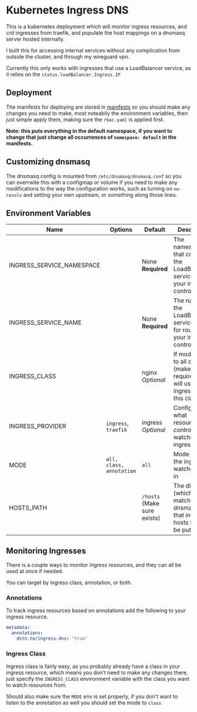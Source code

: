 # Kubernetes Ingress DNS

This is a kubernetes deployment which will monitor ingress resources, and crd ingresses from traefik, and populate the host mappings on a dnsmasq server hosted internally.

I built this for accessing internal services without any complication from outside the cluster, and through my wireguard vpn.

Currently this only works with ingresses that use a LoadBalancer service, as it relies on the `status.loadBalancer.Ingress.IP`

## Deployment

The manifests for deploying are stored in [manifests](manifests) so you should make any changes you need to make, most noteablly the environment variables, then just simple apply them, making sure the `rbac.yaml` is applied first.

**Note: this puts everything in the default namespace, if you want to change that just change all occurrences of `namespace: default` in the manifests.**

## Customizing dnsmasq

The dnsmasq config is mounted from `/etc/dnsmasq/dnsmasq.conf` so you can overrwite this with a configmap or volume if you need to make any modifications to the way the configuration works, such as turning on `no-resolv` and setting your own upstream, or something along those lines.

## Environment Variables

| Name                      | Options                  | Default                        | Description                                                                                |
| ------------------------- | ------------------------ | ------------------------------ | ------------------------------------------------------------------------------------------ |
| INGRESS_SERVICE_NAMESPACE |                          | None **Required**              | The namespace that contains the LoadBalancer service for your ingress controller           |
| INGRESS_SERVICE_NAME      |                          | None **Required**              | The name of the LoadBalancer service used for routing of your ingress controller           |
| INGRESS_CLASS             |                          | nginx _Optional_               | If mode is set to all or class (makes it required), it will use ingresses from this class  |
| INGRESS_PROVIDER          | `ingress`, `traefik`     | ingress _Optional_             | Configures what resources the controller watches for ingress hosts                         |
| MODE                      | `all, class, annotation` | `all`                          | Mode in which the ingress watcher runs in                                                  |
| HOSTS_PATH                |                          | `/hosts` (Make sure exists)    | The directory (which must match from dnsmasq.conf) that ingress hosts files will be put in |

## Monitoring Ingresses

There is a couple ways to monitor ingress resources, and they can all be used at once if needed.

You can target by ingress class, annotation, or both.

### Annotations

To track ingress resources based on annotations add the following to your ingress resource.

```yml
metadata:
  annotations:
    dstn.to/ingress-dns: "true"
```

### Ingress Class

Ingress class is fairly easy, as you probably already have a class in your ingress resource, which means you don't need to make any changes there, just specify the `INGRESS_CLASS` environment variable with the class you want to watch resources from.

Should also make sure the `MODE` env is set properly, if you don't want to listen to the annotation as well you should set the mode to `class`
